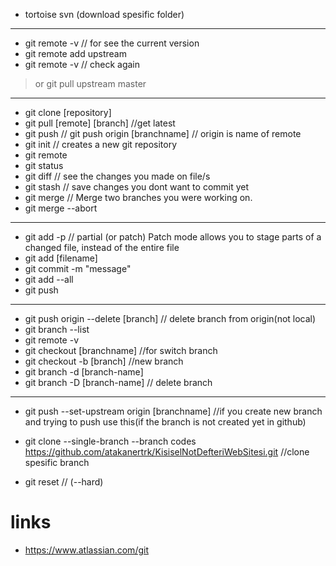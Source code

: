 
* tortoise svn (download spesific folder)
---
* git remote -v // for see the current version
* git remote add upstream <original-repository> 
* git remote -v // check again 
> or git pull upstream master
---
* git clone [repository] 
* git pull [remote] [branch] //get latest
* git push // git push origin [branchname] // origin is name of remote 
* git init // creates a new git repository
* git remote
* git status
* git diff // see the changes you made on file/s
* git stash // save changes you dont want to commit yet
* git merge // Merge two branches you were working on. 
* git merge --abort
---
* git add -p // partial (or patch) Patch mode allows you to stage parts of a changed file, instead of the entire file
* git add [filename]
* git commit -m "message"
* git add --all
* git push
---
* git push origin --delete [branch] // delete branch from origin(not local)
* git branch --list
* git remote -v 
* git checkout [branchname] //for switch branch
* git checkout -b [branch] //new branch
* git branch -d [branch-name] 
* git branch -D [branch-name] // delete branch
---
* git push --set-upstream origin [branchname] //if you create new branch and trying to push use this(if the branch is not 
created yet in github)

* git clone --single-branch --branch codes https://github.com/atakanertrk/KisiselNotDefteriWebSitesi.git //clone spesific branch

* git reset // (--hard) 

# links
* https://www.atlassian.com/git
